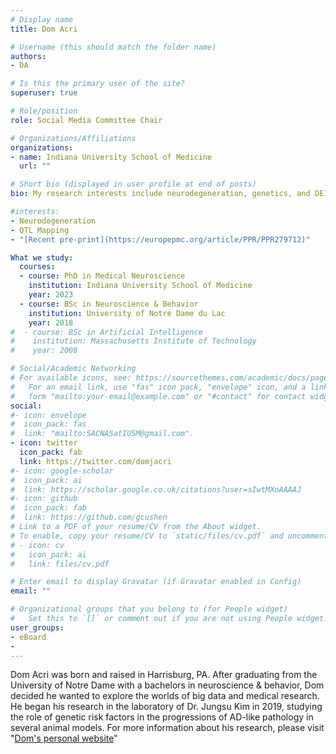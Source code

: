 ```yaml
---
# Display name
title: Dom Acri

# Username (this should match the folder name)
authors:
- DA

# Is this the primary user of the site?
superuser: true

# Role/position
role: Social Media Committee Chair

# Organizations/Affiliations
organizations:
- name: Indiana University School of Medicine
  url: ""

# Short bio (displayed in user profile at end of posts)
bio: My research interests include neurodegeneration, genetics, and DEI programming.

#interests:
- Neurodegeneration
- QTL Mapping
- "[Recent pre-print](https://europepmc.org/article/PPR/PPR279712)"

What we study:
  courses:
  - course: PhD in Medical Neuroscience
    institution: Indiana University School of Medicine
    year: 2023
  - course: BSc in Neuroscience & Behavior
    institution: University of Notre Dame du Lac
    year: 2018
#  - course: BSc in Artificial Intelligence
#    institution: Massachusetts Institute of Technology
#    year: 2008

# Social/Academic Networking
# For available icons, see: https://sourcethemes.com/academic/docs/page-builder/#icons
#   For an email link, use "fas" icon pack, "envelope" icon, and a link in the
#   form "mailto:your-email@example.com" or "#contact" for contact widget.
social:
#- icon: envelope
#  icon_pack: fas
#  link: "mailto:SACNASatIUSM@gmail.com".
- icon: twitter
  icon_pack: fab
  link: https://twitter.com/domjacri
#- icon: google-scholar
#  icon_pack: ai
#  link: https://scholar.google.co.uk/citations?user=sIwtMXoAAAAJ
#- icon: github
#  icon_pack: fab
#  link: https://github.com/gcushen
# Link to a PDF of your resume/CV from the About widget.
# To enable, copy your resume/CV to `static/files/cv.pdf` and uncomment the lines below.
# - icon: cv
#   icon_pack: ai
#   link: files/cv.pdf

# Enter email to display Gravatar (if Gravatar enabled in Config)
email: ""

# Organizational groups that you belong to (for People widget)
#   Set this to `[]` or comment out if you are not using People widget.
user_groups:
- eBoard
-
---
```


Dom Acri was born and raised in Harrisburg, PA. After graduating from the University of Notre Dame with a bachelors in neuroscience & behavior, Dom decided he wanted to explore the worlds of big data and medical research. He began his research in the laboratory of Dr. Jungsu Kim in 2019, studying the role of genetic risk factors in the progressions of AD-like pathology in several animal models. For more information about his research, please visit "[Dom's personal website](domjacri.com)"
